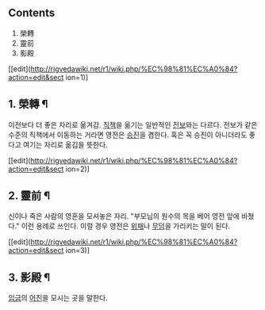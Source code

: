 ## Contents

    

1. 榮轉 
2. 靈前 
3. 影殿 

[[edit](http://rigvedawiki.net/r1/wiki.php/%EC%98%81%EC%A0%84?action=edit&sect
ion=1)]

## 1. 榮轉 ¶

이전보다 더 좋은 자리로 옮겨감. [직책](%EC%A7%81%EC%B1%85.md)을 옮기는 일반적인
[전보](%EC%A0%84%EB%B3%B4.md)와는 다르다. 전보가 같은 수준의 직책에서 이동하는 거라면 영전은
[승진](%EC%8A%B9%EC%A7%84.md)을 겸한다. 혹은 꼭 승진이 아니더라도 좋다고 여기는 자리로 옮김을 뜻한다.

[[edit](http://rigvedawiki.net/r1/wiki.php/%EC%98%81%EC%A0%84?action=edit&sect
ion=2)]

## 2. 靈前 ¶

신이나 죽은 사람의 영혼을 모셔놓은 자리. "부모님의 원수의 목을 베어 영전 앞에 바쳤다." 이런 용례로 쓰인다. 이럴 경우 영전은
[위패](%EC%9C%84%ED%8C%A8.md)나 [무덤](%EB%AC%B4%EB%8D%A4.md)을 가리키는 말이 된다.

[[edit](http://rigvedawiki.net/r1/wiki.php/%EC%98%81%EC%A0%84?action=edit&sect
ion=3)]

## 3. 影殿 ¶

[임금](%EC%9E%84%EA%B8%88.md)의 [어진](%EC%96%B4%EC%A7%84.md)을 모시는 곳을 말한다.


